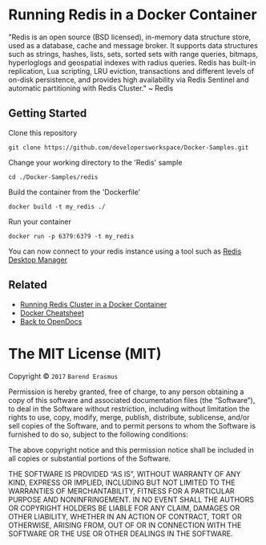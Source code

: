 # Running Redis in a Docker Container

"Redis is an open source (BSD licensed), in-memory data structure store, used as a database, cache and message broker. It supports data structures such as strings, hashes, lists, sets, sorted sets with range queries, bitmaps, hyperloglogs and geospatial indexes with radius queries. Redis has built-in replication, Lua scripting, LRU eviction, transactions and different levels of on-disk persistence, and provides high availability via Redis Sentinel and automatic partitioning with Redis Cluster." ~ Redis

## Getting Started

Clone this repository

`git clone https://github.com/developersworkspace/Docker-Samples.git`

Change your working directory to the 'Redis' sample

`cd ./Docker-Samples/redis`

Build the container from the 'Dockerfile'

`docker build -t my_redis ./`

Run your container

`docker run -p 6379:6379 -t my_redis`

You can now connect to your redis instance using a tool such as [Redis Desktop Manager](https://redisdesktop.com)

## Related

* [Running Redis Cluster in a Docker Container](https://github.com/developersworkspace/Docker-Samples/tree/master/redis-cluster)
* [Docker Cheatsheet](https://github.com/developersworkspace/OpenDocs/tree/master/Docker-Cheatsheet)
* [Back to OpenDocs](https://github.com/developersworkspace/OpenDocs)

The MIT License (MIT)
=====================

Copyright © `2017` `Barend Erasmus`

Permission is hereby granted, free of charge, to any person
obtaining a copy of this software and associated documentation
files (the “Software”), to deal in the Software without
restriction, including without limitation the rights to use,
copy, modify, merge, publish, distribute, sublicense, and/or sell
copies of the Software, and to permit persons to whom the
Software is furnished to do so, subject to the following
conditions:

The above copyright notice and this permission notice shall be
included in all copies or substantial portions of the Software.

THE SOFTWARE IS PROVIDED “AS IS”, WITHOUT WARRANTY OF ANY KIND,
EXPRESS OR IMPLIED, INCLUDING BUT NOT LIMITED TO THE WARRANTIES
OF MERCHANTABILITY, FITNESS FOR A PARTICULAR PURPOSE AND
NONINFRINGEMENT. IN NO EVENT SHALL THE AUTHORS OR COPYRIGHT
HOLDERS BE LIABLE FOR ANY CLAIM, DAMAGES OR OTHER LIABILITY,
WHETHER IN AN ACTION OF CONTRACT, TORT OR OTHERWISE, ARISING
FROM, OUT OF OR IN CONNECTION WITH THE SOFTWARE OR THE USE OR
OTHER DEALINGS IN THE SOFTWARE.